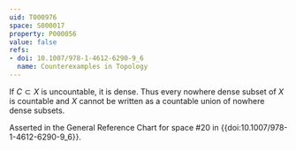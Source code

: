 ```yaml
---
uid: T000976
space: S000017
property: P000056
value: false
refs:
- doi: 10.1007/978-1-4612-6290-9_6
  name: Counterexamples in Topology
---
```


If $C \subset X$ is uncountable, it is dense. Thus every nowhere dense subset of $X$ is countable and $X$ cannot be written as a countable union of nowhere dense subsets.

Asserted in the General Reference Chart for space #20 in
{{doi:10.1007/978-1-4612-6290-9_6}}.
